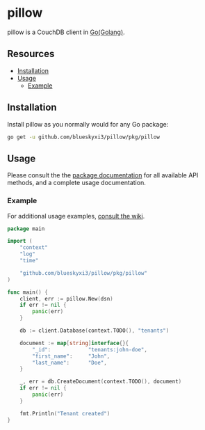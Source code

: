 # pillow

pillow is a CouchDB client in [Go(Golang)](https://golang.org/).

## Resources

* [Installation](#installation)
* [Usage](#usage)
	* [Example](#example)

## Installation

Install pillow as you normally would for any Go package:

```bash
go get -u github.com/blueskyxi3/pillow/pkg/pillow
```

## Usage

Please consult the the [package documentation](https://godoc.org/github.com/blueskyxi3/pillow) for all available API methods, and a complete usage documentation.

### Example

For additional usage examples, [consult the wiki](https://github.com/blueskyxi3/pillow/wiki/Usage-Examples).

```go
package main

import (
	"context"
	"log"
	"time"

	"github.com/blueskyxi3/pillow/pkg/pillow"
)

func main() {
	client, err := pillow.New(dsn)
	if err != nil {
		panic(err)
	}

	db := client.Database(context.TODO(), "tenants")

	document := map[string]interface{}{
		"_id":            "tenants:john-doe",
		"first_name":     "John",
		"last_name":      "Doe",
	}

	_, err = db.CreateDocument(context.TODO(), document)
	if err != nil {
		panic(err)
	}

	fmt.Println("Tenant created")
}
```
